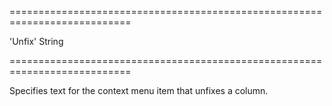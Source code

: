 <!--**
/*-------------------------------------------
    Auto-generated file. Do not modify.
-------------------------------------------

**-->
===========================================================================
<!--default-->'Unfix'<!--/default-->
<!--type-->String<!--/type-->
===========================================================================

<!--shortDescription-->
Specifies text for the context menu item that unfixes a column.
<!--/shortDescription-->

<!--fullDescription-->

<!--/fullDescription-->